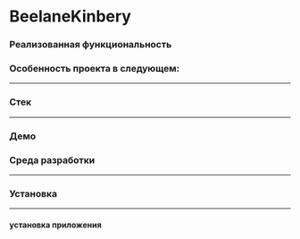 # BeelaneKinbery

### Реализованная функциональность

 ### Особенность проекта в следующем:
---
 ### Стек
---
### Демо

### Среда разработки
---
### Установка
---
#### установка приложения 


